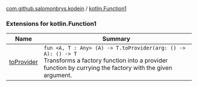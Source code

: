 [com.github.salomonbrys.kodein](../index.md) / [kotlin.Function1](.)

### Extensions for kotlin.Function1

| Name | Summary |
|---|---|
| [toProvider](to-provider.md) | `fun <A, T : Any> (A) -> T.toProvider(arg: () -> A): () -> T`<br>Transforms a factory function into a provider function by currying the factory with the given argument. |
